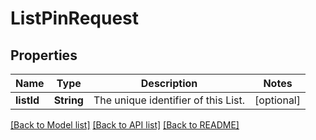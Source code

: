 # ListPinRequest

## Properties
Name | Type | Description | Notes
------------ | ------------- | ------------- | -------------
**listId** | **String** | The unique identifier of this List. | [optional] 

[[Back to Model list]](../README.md#documentation-for-models) [[Back to API list]](../README.md#documentation-for-api-endpoints) [[Back to README]](../README.md)


